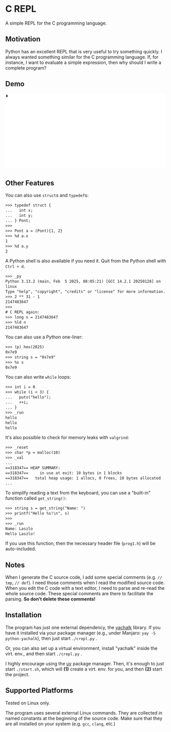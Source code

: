 # C REPL

A simple REPL for the C programming language.

## Motivation

Python has an excellent REPL that is very useful
to try something quickly. I always wanted something
similar for the C programming language. If, for instance,
I want to evaluate a simple expression, then why should I
write a complete program?

## Demo

![demo](demo/demo.gif)

## Other Features

You can also use `struct`s and `typedef`s:

```text
>>> typedef struct {
...   int x;
...   int y;
... } Pont;
>>>
>>> Pont a = (Pont){1, 2}
>>> %d a.x
1
>>> %d a.y
2
```

A Python shell is also available if you need it.
Quit from the Python shell with `Ctrl + d`.

```text
>>> _py
Python 3.13.2 (main, Feb  5 2025, 08:05:21) [GCC 14.2.1 20250128] on linux
Type "help", "copyright", "credits" or "license" for more information.
>>> 2 ** 31 - 1
2147483647
>>>
# C REPL again:
>>> long n = 2147483647
>>> %ld n
2147483647
```

You can also use a Python one-liner:

```text
>>> (p) hex(2025)
0x7e9
>>> string s = "0x7e9"
>>> %s s
0x7e9
```

You can also write `while` loops:

```text
>>> int i = 0
>>> while (i < 3) {
...   puts("hello");
...   ++i;
... }
>>> _run
hello
hello
hello
```

It's also possible to check for memory leaks with `valgrind`:

```text
>>> _reset
>>> char *p = malloc(10)
>>> _val
...
==318347== HEAP SUMMARY:
==318347==     in use at exit: 10 bytes in 1 blocks
==318347==   total heap usage: 1 allocs, 0 frees, 10 bytes allocated
...
```

To simplify reading a text from the keyboard,
you can use a "built-in" function called `get_string()`:

```text
>>> string s = get_string("Name: ")
>>> printf("Hello %s!\n", s)
>>>
>>> _run
Name: Laszlo
Hello Laszlo!
```

If you use this function, then the necessary header
file (`prog1.h`) will be auto-included.

## Notes

When I generate the C source code, I add some special
comments (e.g. `// tmp`, `// def`). I need those
comments when I read the modified source code. When
you edit the C code with a text editor, I need to parse
and re-read the whole source code. These special comments
are there to facilitate the parsing. **So don't delete these comments!**

## Installation

The program has just one external dependency, the [yachalk](https://github.com/bluenote10/yachalk) library. If you have it installed via
your package manager (e.g., under Manjaro: `yay -S python-yachalk`), then just start `./crepl.py` .

Or, you can also set up a virtual environment, install
"yachalk" inside the virt. env., and then start `./crepl.py` .

I highly encourage using the [uv](https://docs.astral.sh/uv/) package manager. Then, it's enough
to just start `./start.sh`, which will **(1)** create
a virt. env. for you, and then **(2)** start the project.

## Supported Platforms

Tested on Linux only.

The program uses several external Linux commands.
They are collected in named constants at the beginning
of the source code. Make sure that they are all installed
on your system (e.g. `gcc`, `clang`, etc.)
